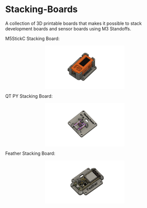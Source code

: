 # Stacking-Boards

A collection of 3D printable boards that makes it possible to stack development boards and sensor boards using M3 Standoffs.

M5StickC Stacking Board:
<p align="center">
<img align="center" src="https://raw.githubusercontent.com/milador/Stacking-Boards/main/Resources/M5StickC_Stacking_Board.png" width="50%" height="50%" alt="M5StickC Stacking Board"/>
</p>


QT PY Stacking Board:
<p align="center">
<img align="center" src="https://raw.githubusercontent.com/milador/Stacking-Boards/main/Resources/QT_PY_Stacking_Board.png" width="50%" height="50%" alt="QT PY Stacking Board"/>
</p>

Feather Stacking Board:
<p align="center">
<img align="center" src="https://raw.githubusercontent.com/milador/Stacking-Boards/main/Resources/Feather_Stacking_Board.png" width="50%" height="50%" alt="Feather Stacking Board"/>
</p>


